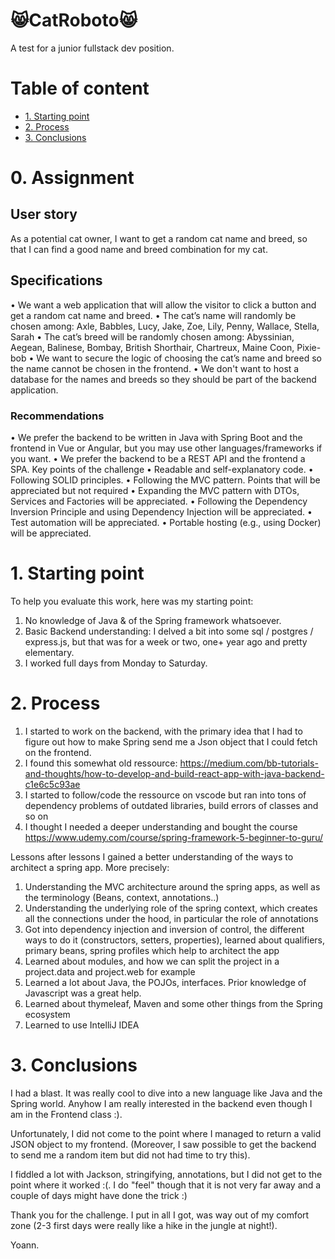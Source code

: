 # 😸CatRoboto😸 <!-- omit in toc -->

A test for a junior fullstack dev position.

# Table of content <!-- omit in toc -->

- [1. Starting point](#1-starting-point)
- [2. Process](#2-process)
- [3. Conclusions](#3-conclusions)

# 0. Assignment

## User story
As a potential cat owner, I want to get a random cat name and breed, so that I can find a good name and breed combination for my cat.

## Specifications
• We want a web application that will allow the visitor to click a button and get a random
cat name and breed.
• The cat’s name will randomly be chosen among: Axle, Babbles, Lucy, Jake, Zoe, Lily,
Penny, Wallace, Stella, Sarah
• The cat’s breed will be randomly chosen among: Abyssinian, Aegean, Balinese, Bombay,
British Shorthair, Chartreux, Maine Coon, Pixie-bob
• We want to secure the logic of choosing the cat’s name and breed so the name cannot be
chosen in the frontend.
• We don't want to host a database for the names and breeds so they should be part of the
backend application.

### Recommendations
• We prefer the backend to be written in Java with Spring Boot and the frontend in Vue or
Angular, but you may use other languages/frameworks if you want.
• We prefer the backend to be a REST API and the frontend a SPA.
Key points of the challenge
• Readable and self-explanatory code.
• Following SOLID principles.
• Following the MVC pattern.
Points that will be appreciated but not required
• Expanding the MVC pattern with DTOs, Services and Factories will be appreciated.
• Following the Dependency Inversion Principle and using Dependency Injection will be
appreciated.
• Test automation will be appreciated.
• Portable hosting (e.g., using Docker) will be appreciated.

# 1. Starting point

To help you evaluate this work, here was my starting point:

1. No knowledge of Java & of the Spring framework whatsoever.
2. Basic Backend understanding: I delved a bit into some sql / postgres / express.js, but that was for a week or two, one+ year ago and pretty elementary.
3. I worked full days from Monday to Saturday.

# 2. Process

1. I started to work on the backend, with the primary idea that I had to figure out how to make Spring send me a Json object that I could fetch on the frontend.
2. I found this somewhat old ressource: https://medium.com/bb-tutorials-and-thoughts/how-to-develop-and-build-react-app-with-java-backend-c1e6c5c93ae
3. I started to follow/code the ressource on vscode but ran into tons of dependency problems of outdated libraries, build errors of classes and so on
4. I thought I needed a deeper understanding and bought the course https://www.udemy.com/course/spring-framework-5-beginner-to-guru/

Lessons after lessons I gained a better understanding of the ways to architect a spring app. More precisely:

1. Understanding the MVC architecture around the spring apps, as well as the terminology (Beans, context, annotations..)
2. Understanding the underlying role of the spring context, which creates all the connections under the hood, in particular the role of annotations
3. Got into dependency injection and inversion of control, the different ways to do it (constructors, setters, properties), learned about qualifiers, primary beans, spring profiles which help to architect the app
4. Learned about modules, and how we can split the project in a project.data and project.web for example
5. Learned a lot about Java, the POJOs, interfaces. Prior knowledge of Javascript was a great help.
6. Learned about thymeleaf, Maven and some other things from the Spring ecosystem
7. Learned to use IntelliJ IDEA

# 3. Conclusions

I had a blast. It was really cool to dive into a new language like Java and the Spring world. Anyhow I am really interested in the backend even though I am in the Frontend class :).

Unfortunately, I did not come to the point where I managed to return a valid JSON object to my frontend. (Moreover, I saw possible to get the backend to send me a random item but did not had time to try this).

I fiddled a lot with Jackson, stringifying, annotations, but I did not get to the point where it worked :(. I do "feel" though that it is not very far away and a couple of days might have done the trick :)

Thank you for the challenge. I put in all I got, was way out of my comfort zone (2-3 first days were really like a hike in the jungle at night!).

Yoann.
